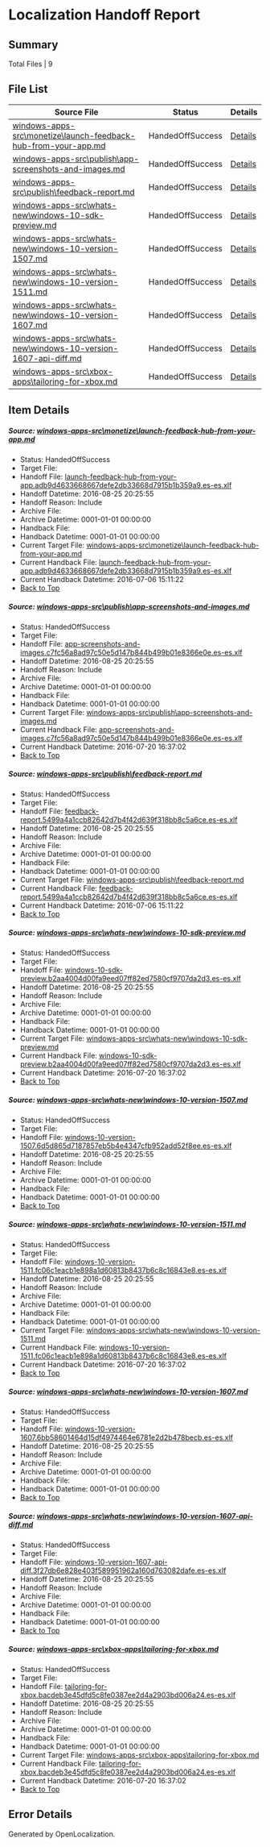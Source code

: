 # <a name='report-top'></a> Localization Handoff Report

## Summary
 Total Files | 9

## File List
 Source File | Status | Details 
 ----------- | ------ | ------- 
 [windows-apps-src\monetize\launch-feedback-hub-from-your-app.md](https://github.com/Microsoft/windows-apps/blob/ec28fd7813922f804bc11ba099a5b4a0d3098c29/windows-apps-src/monetize/launch-feedback-hub-from-your-app.md) | HandedOffSuccess | [Details](#9a61995a11517a8662b47d1edc41a062d4d057a54788)
 [windows-apps-src\publish\app-screenshots-and-images.md](https://github.com/Microsoft/windows-apps/blob/f16b45c2be9f08d797cf2241d574140cba645512/windows-apps-src/publish/app-screenshots-and-images.md) | HandedOffSuccess | [Details](#58f07f21a5333e13c04fa199d137f7e0b27e90aa4982)
 [windows-apps-src\publish\feedback-report.md](https://github.com/Microsoft/windows-apps/blob/6b113b6d0fe75ee661f60e734da814b45dd0d2d2/windows-apps-src/publish/feedback-report.md) | HandedOffSuccess | [Details](#5b15f72601e71b00fcce5c54e4a90b5153937ee75004)
 [windows-apps-src\whats-new\windows-10-sdk-preview.md](https://github.com/Microsoft/windows-apps/blob/6a1a656ce9dcf0a97caca9b0aef8bc96fef4cd46/windows-apps-src/whats-new/windows-10-sdk-preview.md) | HandedOffSuccess | [Details](#5ab803502c9aab4ff0e7e47ca0aeaaa3f55b0e027939)
 [windows-apps-src\whats-new\windows-10-version-1507.md](https://github.com/Microsoft/windows-apps/blob/6a1a656ce9dcf0a97caca9b0aef8bc96fef4cd46/windows-apps-src/whats-new/windows-10-version-1507.md) | HandedOffSuccess | [Details](#e43635c64ea5edf89d35ffd7da27b65fc79d9e387940)
 [windows-apps-src\whats-new\windows-10-version-1511.md](https://github.com/Microsoft/windows-apps/blob/6a1a656ce9dcf0a97caca9b0aef8bc96fef4cd46/windows-apps-src/whats-new/windows-10-version-1511.md) | HandedOffSuccess | [Details](#8304164e7cf6d98ffa8579da624b97b1560942877941)
 [windows-apps-src\whats-new\windows-10-version-1607.md](https://github.com/Microsoft/windows-apps/blob/6a1a656ce9dcf0a97caca9b0aef8bc96fef4cd46/windows-apps-src/whats-new/windows-10-version-1607.md) | HandedOffSuccess | [Details](#850c6e1d4c87e38255f0568b14841cc6f1a7c4a57943)
 [windows-apps-src\whats-new\windows-10-version-1607-api-diff.md](https://github.com/Microsoft/windows-apps/blob/6a1a656ce9dcf0a97caca9b0aef8bc96fef4cd46/windows-apps-src/whats-new/windows-10-version-1607-api-diff.md) | HandedOffSuccess | [Details](#4fa5c236a53e24e8860da6f911a3dc0e9522e31d7942)
 [windows-apps-src\xbox-apps\tailoring-for-xbox.md](https://github.com/Microsoft/windows-apps/blob/479668015d11d5bc8bb82909ed3cfcbd36ded24d/windows-apps-src/xbox-apps/tailoring-for-xbox.md) | HandedOffSuccess | [Details](#27f1a4b83e6d8aa5a7def5126ff3b52cb679af728068)

## Item Details
##### <a name='9a61995a11517a8662b47d1edc41a062d4d057a54788'></a> Source: [windows-apps-src\monetize\launch-feedback-hub-from-your-app.md](https://github.com/Microsoft/windows-apps/blob/ec28fd7813922f804bc11ba099a5b4a0d3098c29/windows-apps-src/monetize/launch-feedback-hub-from-your-app.md)
* Status: HandedOffSuccess
* Target File: 
* Handoff File: [launch-feedback-hub-from-your-app.adb9d4633668667defe2db33668d7915b1b359a9.es-es.xlf](https://github.com/Microsoft/WDG.handoff/blob/59812b2fe0dee2b0d83b97e737b59067ac2cd5b2/ol-handoff/Microsoft/windows-apps.es-es/master/launch-feedback-hub-from-your-app.adb9d4633668667defe2db33668d7915b1b359a9.es-es.xlf)
* Handoff Datetime: 2016-08-25 20:25:55
* Handoff Reason: Include
* Archive File: 
* Archive Datetime: 0001-01-01 00:00:00
* Handback File: 
* Handback Datetime: 0001-01-01 00:00:00
* Current Target File: [windows-apps-src\monetize\launch-feedback-hub-from-your-app.md](https://github.com/Microsoft/windows-apps.es-es/blob/e53f454bc4c461b2434c3387589e28a597068263/windows-apps-src/monetize/launch-feedback-hub-from-your-app.md)
* Current Handback File: [launch-feedback-hub-from-your-app.adb9d4633668667defe2db33668d7915b1b359a9.es-es.xlf](https://github.com/Microsoft/WDG.handback/blob/45ea58b222954eb601000ff83302f042237b5a2e/ol-handback/Microsoft/windows-apps.es-es/master/launch-feedback-hub-from-your-app.adb9d4633668667defe2db33668d7915b1b359a9.es-es.xlf)
* Current Handback Datetime: 2016-07-06 15:11:22
* [Back to Top](#report-top)

##### <a name='58f07f21a5333e13c04fa199d137f7e0b27e90aa4982'></a> Source: [windows-apps-src\publish\app-screenshots-and-images.md](https://github.com/Microsoft/windows-apps/blob/f16b45c2be9f08d797cf2241d574140cba645512/windows-apps-src/publish/app-screenshots-and-images.md)
* Status: HandedOffSuccess
* Target File: 
* Handoff File: [app-screenshots-and-images.c7fc56a8ad97c50e5d147b844b499b01e8366e0e.es-es.xlf](https://github.com/Microsoft/WDG.handoff/blob/59812b2fe0dee2b0d83b97e737b59067ac2cd5b2/ol-handoff/Microsoft/windows-apps.es-es/master/app-screenshots-and-images.c7fc56a8ad97c50e5d147b844b499b01e8366e0e.es-es.xlf)
* Handoff Datetime: 2016-08-25 20:25:55
* Handoff Reason: Include
* Archive File: 
* Archive Datetime: 0001-01-01 00:00:00
* Handback File: 
* Handback Datetime: 0001-01-01 00:00:00
* Current Target File: [windows-apps-src\publish\app-screenshots-and-images.md](https://github.com/Microsoft/windows-apps.es-es/blob/ae25724f2c2f0d2747098f5df2f0d64c8f04d5a1/windows-apps-src/publish/app-screenshots-and-images.md)
* Current Handback File: [app-screenshots-and-images.c7fc56a8ad97c50e5d147b844b499b01e8366e0e.es-es.xlf](https://github.com/Microsoft/WDG.handback/blob/9646d4157c932fa06798caec79eed2dd516cb04b/ol-handback/Microsoft/windows-apps.es-es/master/app-screenshots-and-images.c7fc56a8ad97c50e5d147b844b499b01e8366e0e.es-es.xlf)
* Current Handback Datetime: 2016-07-20 16:37:02
* [Back to Top](#report-top)

##### <a name='5b15f72601e71b00fcce5c54e4a90b5153937ee75004'></a> Source: [windows-apps-src\publish\feedback-report.md](https://github.com/Microsoft/windows-apps/blob/6b113b6d0fe75ee661f60e734da814b45dd0d2d2/windows-apps-src/publish/feedback-report.md)
* Status: HandedOffSuccess
* Target File: 
* Handoff File: [feedback-report.5499a4a1ccb82642d7b4f42d639f318bb8c5a6ce.es-es.xlf](https://github.com/Microsoft/WDG.handoff/blob/59812b2fe0dee2b0d83b97e737b59067ac2cd5b2/ol-handoff/Microsoft/windows-apps.es-es/master/feedback-report.5499a4a1ccb82642d7b4f42d639f318bb8c5a6ce.es-es.xlf)
* Handoff Datetime: 2016-08-25 20:25:55
* Handoff Reason: Include
* Archive File: 
* Archive Datetime: 0001-01-01 00:00:00
* Handback File: 
* Handback Datetime: 0001-01-01 00:00:00
* Current Target File: [windows-apps-src\publish\feedback-report.md](https://github.com/Microsoft/windows-apps.es-es/blob/e53f454bc4c461b2434c3387589e28a597068263/windows-apps-src/publish/feedback-report.md)
* Current Handback File: [feedback-report.5499a4a1ccb82642d7b4f42d639f318bb8c5a6ce.es-es.xlf](https://github.com/Microsoft/WDG.handback/blob/45ea58b222954eb601000ff83302f042237b5a2e/ol-handback/Microsoft/windows-apps.es-es/master/feedback-report.5499a4a1ccb82642d7b4f42d639f318bb8c5a6ce.es-es.xlf)
* Current Handback Datetime: 2016-07-06 15:11:22
* [Back to Top](#report-top)

##### <a name='5ab803502c9aab4ff0e7e47ca0aeaaa3f55b0e027939'></a> Source: [windows-apps-src\whats-new\windows-10-sdk-preview.md](https://github.com/Microsoft/windows-apps/blob/6a1a656ce9dcf0a97caca9b0aef8bc96fef4cd46/windows-apps-src/whats-new/windows-10-sdk-preview.md)
* Status: HandedOffSuccess
* Target File: 
* Handoff File: [windows-10-sdk-preview.b2aa4004d00fa9eed07ff82ed7580cf9707da2d3.es-es.xlf](https://github.com/Microsoft/WDG.handoff/blob/59812b2fe0dee2b0d83b97e737b59067ac2cd5b2/ol-handoff/Microsoft/windows-apps.es-es/master/windows-10-sdk-preview.b2aa4004d00fa9eed07ff82ed7580cf9707da2d3.es-es.xlf)
* Handoff Datetime: 2016-08-25 20:25:55
* Handoff Reason: Include
* Archive File: 
* Archive Datetime: 0001-01-01 00:00:00
* Handback File: 
* Handback Datetime: 0001-01-01 00:00:00
* Current Target File: [windows-apps-src\whats-new\windows-10-sdk-preview.md](https://github.com/Microsoft/windows-apps.es-es/blob/ae25724f2c2f0d2747098f5df2f0d64c8f04d5a1/windows-apps-src/whats-new/windows-10-sdk-preview.md)
* Current Handback File: [windows-10-sdk-preview.b2aa4004d00fa9eed07ff82ed7580cf9707da2d3.es-es.xlf](https://github.com/Microsoft/WDG.handback/blob/9646d4157c932fa06798caec79eed2dd516cb04b/ol-handback/Microsoft/windows-apps.es-es/master/windows-10-sdk-preview.b2aa4004d00fa9eed07ff82ed7580cf9707da2d3.es-es.xlf)
* Current Handback Datetime: 2016-07-20 16:37:02
* [Back to Top](#report-top)

##### <a name='e43635c64ea5edf89d35ffd7da27b65fc79d9e387940'></a> Source: [windows-apps-src\whats-new\windows-10-version-1507.md](https://github.com/Microsoft/windows-apps/blob/6a1a656ce9dcf0a97caca9b0aef8bc96fef4cd46/windows-apps-src/whats-new/windows-10-version-1507.md)
* Status: HandedOffSuccess
* Target File: 
* Handoff File: [windows-10-version-1507.6d5d865d7187857eb5b4e4347cfb952add52f8ee.es-es.xlf](https://github.com/Microsoft/WDG.handoff/blob/59812b2fe0dee2b0d83b97e737b59067ac2cd5b2/ol-handoff/Microsoft/windows-apps.es-es/master/windows-10-version-1507.6d5d865d7187857eb5b4e4347cfb952add52f8ee.es-es.xlf)
* Handoff Datetime: 2016-08-25 20:25:55
* Handoff Reason: Include
* Archive File: 
* Archive Datetime: 0001-01-01 00:00:00
* Handback File: 
* Handback Datetime: 0001-01-01 00:00:00
* [Back to Top](#report-top)

##### <a name='8304164e7cf6d98ffa8579da624b97b1560942877941'></a> Source: [windows-apps-src\whats-new\windows-10-version-1511.md](https://github.com/Microsoft/windows-apps/blob/6a1a656ce9dcf0a97caca9b0aef8bc96fef4cd46/windows-apps-src/whats-new/windows-10-version-1511.md)
* Status: HandedOffSuccess
* Target File: 
* Handoff File: [windows-10-version-1511.fc06c1eacb1e898a1d60813b8437b6c8c16843e8.es-es.xlf](https://github.com/Microsoft/WDG.handoff/blob/59812b2fe0dee2b0d83b97e737b59067ac2cd5b2/ol-handoff/Microsoft/windows-apps.es-es/master/windows-10-version-1511.fc06c1eacb1e898a1d60813b8437b6c8c16843e8.es-es.xlf)
* Handoff Datetime: 2016-08-25 20:25:55
* Handoff Reason: Include
* Archive File: 
* Archive Datetime: 0001-01-01 00:00:00
* Handback File: 
* Handback Datetime: 0001-01-01 00:00:00
* Current Target File: [windows-apps-src\whats-new\windows-10-version-1511.md](https://github.com/Microsoft/windows-apps.es-es/blob/ae25724f2c2f0d2747098f5df2f0d64c8f04d5a1/windows-apps-src/whats-new/windows-10-version-1511.md)
* Current Handback File: [windows-10-version-1511.fc06c1eacb1e898a1d60813b8437b6c8c16843e8.es-es.xlf](https://github.com/Microsoft/WDG.handback/blob/9646d4157c932fa06798caec79eed2dd516cb04b/ol-handback/Microsoft/windows-apps.es-es/master/windows-10-version-1511.fc06c1eacb1e898a1d60813b8437b6c8c16843e8.es-es.xlf)
* Current Handback Datetime: 2016-07-20 16:37:02
* [Back to Top](#report-top)

##### <a name='850c6e1d4c87e38255f0568b14841cc6f1a7c4a57943'></a> Source: [windows-apps-src\whats-new\windows-10-version-1607.md](https://github.com/Microsoft/windows-apps/blob/6a1a656ce9dcf0a97caca9b0aef8bc96fef4cd46/windows-apps-src/whats-new/windows-10-version-1607.md)
* Status: HandedOffSuccess
* Target File: 
* Handoff File: [windows-10-version-1607.6bb58601464d15df4974464e6781e2d2b478becb.es-es.xlf](https://github.com/Microsoft/WDG.handoff/blob/59812b2fe0dee2b0d83b97e737b59067ac2cd5b2/ol-handoff/Microsoft/windows-apps.es-es/master/windows-10-version-1607.6bb58601464d15df4974464e6781e2d2b478becb.es-es.xlf)
* Handoff Datetime: 2016-08-25 20:25:55
* Handoff Reason: Include
* Archive File: 
* Archive Datetime: 0001-01-01 00:00:00
* Handback File: 
* Handback Datetime: 0001-01-01 00:00:00
* [Back to Top](#report-top)

##### <a name='4fa5c236a53e24e8860da6f911a3dc0e9522e31d7942'></a> Source: [windows-apps-src\whats-new\windows-10-version-1607-api-diff.md](https://github.com/Microsoft/windows-apps/blob/6a1a656ce9dcf0a97caca9b0aef8bc96fef4cd46/windows-apps-src/whats-new/windows-10-version-1607-api-diff.md)
* Status: HandedOffSuccess
* Target File: 
* Handoff File: [windows-10-version-1607-api-diff.3f27db6e828e403f589951962a160d763082dafe.es-es.xlf](https://github.com/Microsoft/WDG.handoff/blob/59812b2fe0dee2b0d83b97e737b59067ac2cd5b2/ol-handoff/Microsoft/windows-apps.es-es/master/windows-10-version-1607-api-diff.3f27db6e828e403f589951962a160d763082dafe.es-es.xlf)
* Handoff Datetime: 2016-08-25 20:25:55
* Handoff Reason: Include
* Archive File: 
* Archive Datetime: 0001-01-01 00:00:00
* Handback File: 
* Handback Datetime: 0001-01-01 00:00:00
* [Back to Top](#report-top)

##### <a name='27f1a4b83e6d8aa5a7def5126ff3b52cb679af728068'></a> Source: [windows-apps-src\xbox-apps\tailoring-for-xbox.md](https://github.com/Microsoft/windows-apps/blob/479668015d11d5bc8bb82909ed3cfcbd36ded24d/windows-apps-src/xbox-apps/tailoring-for-xbox.md)
* Status: HandedOffSuccess
* Target File: 
* Handoff File: [tailoring-for-xbox.bacdeb3e45dfd5c8fe0387ee2d4a2903bd006a24.es-es.xlf](https://github.com/Microsoft/WDG.handoff/blob/59812b2fe0dee2b0d83b97e737b59067ac2cd5b2/ol-handoff/Microsoft/windows-apps.es-es/master/tailoring-for-xbox.bacdeb3e45dfd5c8fe0387ee2d4a2903bd006a24.es-es.xlf)
* Handoff Datetime: 2016-08-25 20:25:55
* Handoff Reason: Include
* Archive File: 
* Archive Datetime: 0001-01-01 00:00:00
* Handback File: 
* Handback Datetime: 0001-01-01 00:00:00
* Current Target File: [windows-apps-src\xbox-apps\tailoring-for-xbox.md](https://github.com/Microsoft/windows-apps.es-es/blob/ae25724f2c2f0d2747098f5df2f0d64c8f04d5a1/windows-apps-src/xbox-apps/tailoring-for-xbox.md)
* Current Handback File: [tailoring-for-xbox.bacdeb3e45dfd5c8fe0387ee2d4a2903bd006a24.es-es.xlf](https://github.com/Microsoft/WDG.handback/blob/9646d4157c932fa06798caec79eed2dd516cb04b/ol-handback/Microsoft/windows-apps.es-es/master/tailoring-for-xbox.bacdeb3e45dfd5c8fe0387ee2d4a2903bd006a24.es-es.xlf)
* Current Handback Datetime: 2016-07-20 16:37:02
* [Back to Top](#report-top)


## Error Details

Generated by OpenLocalization.
